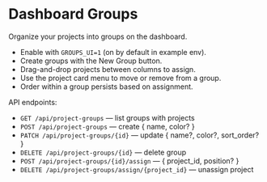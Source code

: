 # Dashboard Groups

Organize your projects into groups on the dashboard.

- Enable with `GROUPS_UI=1` (on by default in example env).
- Create groups with the New Group button.
- Drag-and-drop projects between columns to assign.
- Use the project card menu to move or remove from a group.
- Order within a group persists based on assignment.

API endpoints:
- `GET /api/project-groups` — list groups with projects
- `POST /api/project-groups` — create { name, color? }
- `PATCH /api/project-groups/{id}` — update { name?, color?, sort_order? }
- `DELETE /api/project-groups/{id}` — delete group
- `POST /api/project-groups/{id}/assign` — { project_id, position? }
- `DELETE /api/project-groups/assign/{project_id}` — unassign project
